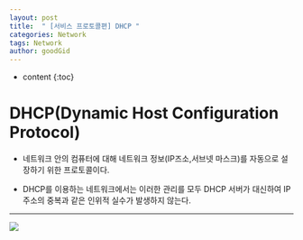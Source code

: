 ```yaml
---
layout: post
title:  " [서비스 프로토콜편] DHCP "
categories: Network
tags: Network
author: goodGid
---
```

* content
{:toc}


# DHCP(Dynamic Host Configuration Protocol)

* 네트워크 안의 컴퓨터에 대해 네트워크 정보(IP즈소,서브넷 마스크)를 자동으로 설장하기 위한 프로토콜이다.

* DHCP를 이용하는 네트워크에서는 이러한 관리를 모두 DHCP 서버가 대신하여 IP 주소의 중복과 같은 인위적 실수가 발생하지 않는다.

---


![](/assets/img/network/dhcp_1.png)



